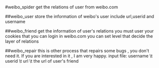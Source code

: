 #weibo_spider
	get the relations of user from weibo.com

##weibo_user
	store the information of weibo's user
	include url,userid and username

##weibo_friend
	get the information of user's relations
	you must user your cookies that you can login in weibo.com
	you can set level that decide the layer of relations

##weibo_repair
	this is  other process that repairs some bugs , you don't need it. If you are interested in it , I am very happy.
	input file:
	username \t userid \t url \t the url of user's friend